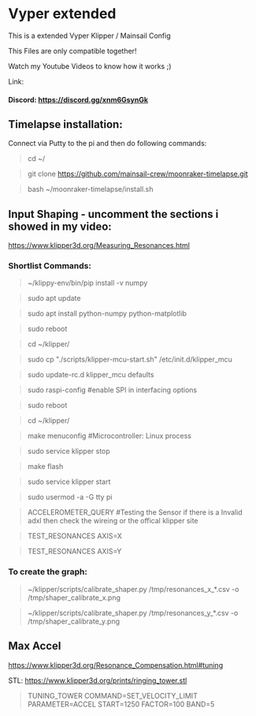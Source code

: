 # Vyper extended
This is a extended Vyper Klipper / Mainsail Config

This Files are only compatible together!

Watch my Youtube Videos to know how it works ;)

Link:


#### Discord: https://discord.gg/xnm6GsynGk


## Timelapse installation:

Connect via Putty to the pi and then do following commands:

>cd ~/

>git clone https://github.com/mainsail-crew/moonraker-timelapse.git

>bash ~/moonraker-timelapse/install.sh


## Input Shaping - uncomment the sections i showed in my video:

https://www.klipper3d.org/Measuring_Resonances.html



### Shortlist Commands:

>~/klippy-env/bin/pip install -v numpy

>sudo apt update

>sudo apt install python-numpy python-matplotlib

>sudo reboot

>cd ~/klipper/

>sudo cp "./scripts/klipper-mcu-start.sh" /etc/init.d/klipper_mcu

>sudo update-rc.d klipper_mcu defaults

>sudo raspi-config            #enable SPI in interfacing options

>sudo reboot

>cd ~/klipper/

>make menuconfig              #Microcontroller: Linux process

>sudo service klipper stop

>make flash

>sudo service klipper start

>sudo usermod -a -G tty pi

>ACCELEROMETER_QUERY          #Testing the Sensor if there is a Invalid adxl then check the wireing or the offical klipper site

>TEST_RESONANCES AXIS=X

>TEST_RESONANCES AXIS=Y

### To create the graph:

>~/klipper/scripts/calibrate_shaper.py /tmp/resonances_x_*.csv -o /tmp/shaper_calibrate_x.png

>~/klipper/scripts/calibrate_shaper.py /tmp/resonances_y_*.csv -o /tmp/shaper_calibrate_y.png


## Max Accel

https://www.klipper3d.org/Resonance_Compensation.html#tuning

STL: https://www.klipper3d.org/prints/ringing_tower.stl

>TUNING_TOWER COMMAND=SET_VELOCITY_LIMIT PARAMETER=ACCEL START=1250 FACTOR=100 BAND=5

